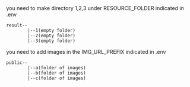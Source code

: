 ##

you need to make directory 1,2,3 under RESOURCE_FOLDER indicated in .env

```
result--
        |--1(empty folder)
        |--2(empty folder)
        |--3(empty folder)
```

you need to add images in the IMG_URL_PREFIX indicated in .env

```
public--
        |--a(folder of images)
        |--b(folder of images)
        |--c(folder of images)
```
